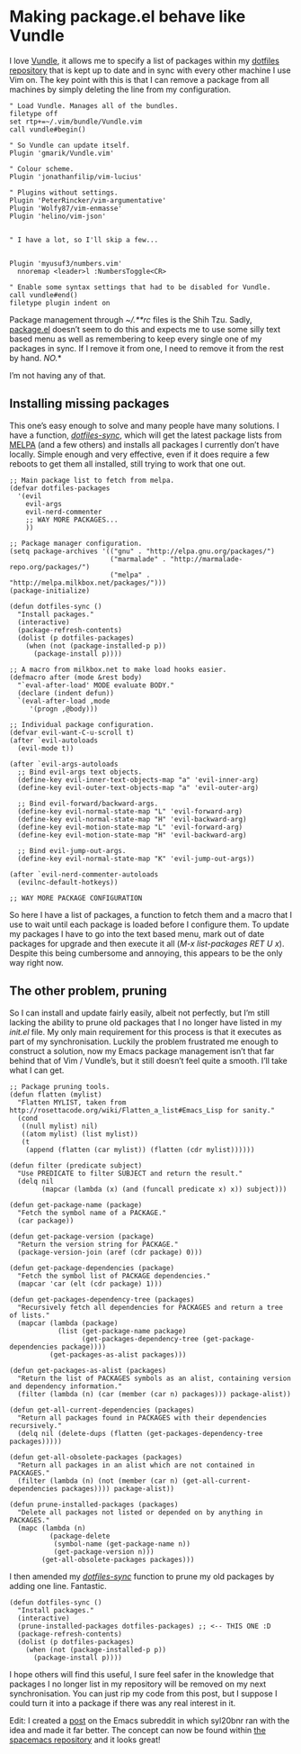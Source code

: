 # Making package.el behave like Vundle

I love [Vundle](https://github.com/gmarik/Vundle.vim), it allows me to specify a list of packages within my [dotfiles repository](https://github.com/Wolfy87/dotfiles) that is kept up to date and in sync with every other machine I use Vim on. The key point with this is that I can remove a package from all machines by simply deleting the line from my configuration.

```
" Load Vundle. Manages all of the bundles.
filetype off
set rtp+=~/.vim/bundle/Vundle.vim
call vundle#begin()

" So Vundle can update itself.
Plugin 'gmarik/Vundle.vim'

" Colour scheme.
Plugin 'jonathanfilip/vim-lucius'

" Plugins without settings.
Plugin 'PeterRincker/vim-argumentative'
Plugin 'Wolfy87/vim-enmasse'
Plugin 'helino/vim-json'


" I have a lot, so I'll skip a few...


Plugin 'myusuf3/numbers.vim'
  nnoremap <leader>l :NumbersToggle<CR>

" Enable some syntax settings that had to be disabled for Vundle.
call vundle#end()
filetype plugin indent on
```

Package management through _~/.**rc_ files is the Shih Tzu. Sadly, [package.el](http://wikemacs.org/wiki/Package.el) doesn’t seem to do this and expects me to use some silly text based menu as well as remembering to keep every single one of my packages in sync. If I remove it from one, I need to remove it from the rest by hand. *NO.**

I’m not having any of that.

## Installing missing packages

This one’s easy enough to solve and many people have many solutions. I have a function, [_dotfiles-sync_](https://github.com/Wolfy87/dotfiles/blob/88926d0f8ad581f4a4953d6fdea40d812638b17d/emacs/init.el#L97-L103), which will get the latest package lists from [MELPA](http://melpa.milkbox.net/) (and a few others) and installs all packages I currently don’t have locally. Simple enough and very effective, even if it does require a few reboots to get them all installed, still trying to work that one out.

```
;; Main package list to fetch from melpa.
(defvar dotfiles-packages
  '(evil
    evil-args
    evil-nerd-commenter
    ;; WAY MORE PACKAGES...
    ))

;; Package manager configuration.
(setq package-archives '(("gnu" . "http://elpa.gnu.org/packages/")
                         ("marmalade" . "http://marmalade-repo.org/packages/")
                         ("melpa" . "http://melpa.milkbox.net/packages/")))
(package-initialize)

(defun dotfiles-sync ()
  "Install packages."
  (interactive)
  (package-refresh-contents)
  (dolist (p dotfiles-packages)
    (when (not (package-installed-p p))
      (package-install p))))

;; A macro from milkbox.net to make load hooks easier.
(defmacro after (mode &rest body)
  "`eval-after-load' MODE evaluate BODY."
  (declare (indent defun))
  `(eval-after-load ,mode
     '(progn ,@body)))

;; Individual package configuration.
(defvar evil-want-C-u-scroll t)
(after `evil-autoloads
  (evil-mode t))

(after `evil-args-autoloads
  ;; Bind evil-args text objects.
  (define-key evil-inner-text-objects-map "a" 'evil-inner-arg)
  (define-key evil-outer-text-objects-map "a" 'evil-outer-arg)

  ;; Bind evil-forward/backward-args.
  (define-key evil-normal-state-map "L" 'evil-forward-arg)
  (define-key evil-normal-state-map "H" 'evil-backward-arg)
  (define-key evil-motion-state-map "L" 'evil-forward-arg)
  (define-key evil-motion-state-map "H" 'evil-backward-arg)

  ;; Bind evil-jump-out-args.
  (define-key evil-normal-state-map "K" 'evil-jump-out-args))

(after `evil-nerd-commenter-autoloads
  (evilnc-default-hotkeys))

;; WAY MORE PACKAGE CONFIGURATION
```

So here I have a list of packages, a function to fetch them and a macro that I use to wait until each package is loaded before I configure them. To update my packages I have to go into the text based menu, mark out of date packages for upgrade and then execute it all (_M-x list-packages RET U x_). Despite this being cumbersome and annoying, this appears to be the only way right now.

## The other problem, pruning

So I can install and update fairly easily, albeit not perfectly, but I’m still lacking the ability to prune old packages that I no longer have listed in my _init.el_ file. My only main requirement for this process is that it executes as part of my synchronisation. Luckily the problem frustrated me enough to construct a solution, now my Emacs package management isn’t that far behind that of Vim / Vundle’s, but it still doesn’t feel quite a smooth. I’ll take what I can get.

```
;; Package pruning tools.
(defun flatten (mylist)
  "Flatten MYLIST, taken from http://rosettacode.org/wiki/Flatten_a_list#Emacs_Lisp for sanity."
  (cond
   ((null mylist) nil)
   ((atom mylist) (list mylist))
   (t
    (append (flatten (car mylist)) (flatten (cdr mylist))))))

(defun filter (predicate subject)
  "Use PREDICATE to filter SUBJECT and return the result."
  (delq nil
        (mapcar (lambda (x) (and (funcall predicate x) x)) subject)))

(defun get-package-name (package)
  "Fetch the symbol name of a PACKAGE."
  (car package))

(defun get-package-version (package)
  "Return the version string for PACKAGE."
  (package-version-join (aref (cdr package) 0)))

(defun get-package-dependencies (package)
  "Fetch the symbol list of PACKAGE dependencies."
  (mapcar 'car (elt (cdr package) 1)))

(defun get-packages-dependency-tree (packages)
  "Recursively fetch all dependencies for PACKAGES and return a tree of lists."
  (mapcar (lambda (package)
            (list (get-package-name package)
                  (get-packages-dependency-tree (get-package-dependencies package))))
          (get-packages-as-alist packages)))

(defun get-packages-as-alist (packages)
  "Return the list of PACKAGES symbols as an alist, containing version and dependency information."
  (filter (lambda (n) (car (member (car n) packages))) package-alist))

(defun get-all-current-dependencies (packages)
  "Return all packages found in PACKAGES with their dependencies recursively."
  (delq nil (delete-dups (flatten (get-packages-dependency-tree packages)))))

(defun get-all-obsolete-packages (packages)
  "Return all packages in an alist which are not contained in PACKAGES."
  (filter (lambda (n) (not (member (car n) (get-all-current-dependencies packages)))) package-alist))

(defun prune-installed-packages (packages)
  "Delete all packages not listed or depended on by anything in PACKAGES."
  (mapc (lambda (n)
          (package-delete
           (symbol-name (get-package-name n))
           (get-package-version n)))
        (get-all-obsolete-packages packages)))
```

I then amended my [_dotfiles-sync_](https://github.com/Wolfy87/dotfiles/blob/d24591ebd7b3a36f629fb5a4ebd921c72f2b5b91/emacs/init.el#L104-L111) function to prune my old packages by adding one line. Fantastic.

```
(defun dotfiles-sync ()
  "Install packages."
  (interactive)
  (prune-installed-packages dotfiles-packages) ;; <-- THIS ONE :D
  (package-refresh-contents)
  (dolist (p dotfiles-packages)
    (when (not (package-installed-p p))
      (package-install p))))
```

I hope others will find this useful, I sure feel safer in the knowledge that packages I no longer list in my repository will be removed on my next synchronisation. You can just rip my code from this post, but I suppose I could turn it into a package if there was any real interest in it.

Edit: I created a [post](https://www.reddit.com/r/emacs/comments/2jtojf/packageel_didnt_prune_my_unused_packages_so_i/) on the Emacs subreddit in which syl20bnr ran with the idea and made it far better. The concept can now be found within [the spacemacs repository](https://github.com/syl20bnr/spacemacs/blob/c517424032a9f43e1365d9f157dc246b38debda1/core/contribsys.el#L245-L270) and it looks great!
